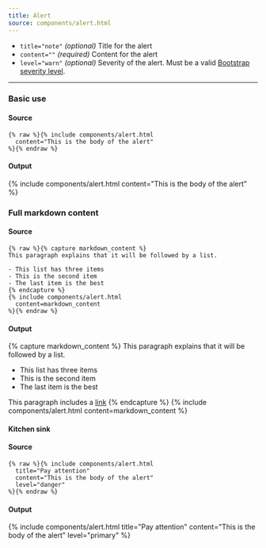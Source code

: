 ```yaml
---
title: Alert
source: components/alert.html
---
```


- `title="note"` _(optional)_ Title for the alert
- `content=""` _(required)_ Content for the alert
- `level="warn"` _(optional)_ Severity of the alert. Must be a valid [Bootstrap severity level][bs-alert].

<hr>

### Basic use

#### Source

```liquid
{% raw %}{% include components/alert.html
  content="This is the body of the alert"
%}{% endraw %}
```

#### Output

<div class="p-3 mb-3 mb-md-5 border rounded content-flush-bottom">
  {% include components/alert.html
    content="This is the body of the alert"
  %}
</div>

### Full markdown content

#### Source

```liquid
{% raw %}{% capture markdown_content %}
This paragraph explains that it will be followed by a list.

- This list has three items
- This is the second item
- The last item is the best
{% endcapture %}
{% include components/alert.html
  content=markdown_content
%}{% endraw %}
```

#### Output

<div class="p-3 mb-3 mb-md-5 border rounded content-flush-bottom">
  {% capture markdown_content %}
  This paragraph explains that it will be followed by a list.

  - This list has three items
  - This is the second item
  - The last item is the best

  This paragraph includes a [link](#)
  {% endcapture %}
  {% include components/alert.html
    content=markdown_content
  %}
</div>

#### Kitchen sink

#### Source

```liquid
{% raw %}{% include components/alert.html
  title="Pay attention"
  content="This is the body of the alert"
  level="danger"
%}{% endraw %}
```

#### Output

<div class="p-3 mb-3 mb-md-5 border rounded content-flush-bottom">
  {% include components/alert.html
    title="Pay attention"
    content="This is the body of the alert"
    level="primary"
  %}
</div>

[bs-alert]: https://getbootstrap.com/docs/4.0/components/alerts/
